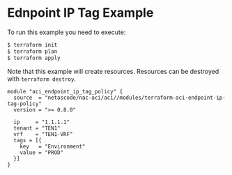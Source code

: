 <!-- BEGIN_TF_DOCS -->
# Ednpoint IP Tag Example

To run this example you need to execute:

```bash
$ terraform init
$ terraform plan
$ terraform apply
```

Note that this example will create resources. Resources can be destroyed with `terraform destroy`.

```hcl
module "aci_endpoint_ip_tag_policy" {
  source  = "netascode/nac-aci/aci//modules/terraform-aci-endpoint-ip-tag-policy"
  version = ">= 0.8.0"

  ip     = "1.1.1.1"
  tenant = "TEN1"
  vrf    = "TEN1-VRF"
  tags = [{
    key   = "Environment"
    value = "PROD"
  }]
}
```
<!-- END_TF_DOCS -->
